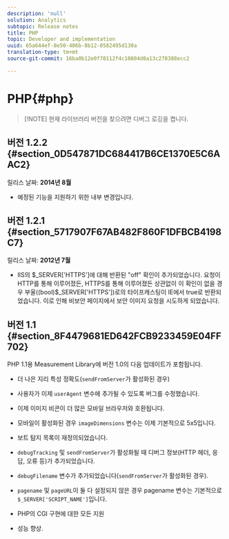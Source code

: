 ```yaml
---
description: 'null'
solution: Analytics
subtopic: Release notes
title: PHP
topic: Developer and implementation
uuid: 65a644ef-8e50-406b-8b12-0582495d130a
translation-type: tm+mt
source-git-commit: 16ba0b12e0f70112f4c10804d0a13c278388ecc2

---
```



# PHP{#php}

> [!NOTE] 현재 라이브러리 버전을 찾으려면 디버그 로깅을 켭니다.

## 버전 1.2.2 {#section_0D547871DC684417B6CE1370E5C6AAC2}

릴리스 날짜: **2014년 8월**

* 예정된 기능을 지원하기 위한 내부 변경입니다.

## 버전 1.2.1 {#section_5717907F67AB482F860F1DFBCB4198C7}

릴리스 날짜: **2012년 7월**

* IIS의 $_SERVER['HTTPS']에 대해 반환된 "off" 확인이 추가되었습니다. 요청이 HTTP를 통해 이루어졌든, HTTPS를 통해 이루어졌든 상관없이 이 확인이 없을 경우 부울((bool)$_SERVER['HTTPS'])로의 타이프캐스팅이 IE에서 true로 반환되었습니다. 이로 인해 비보안 페이지에서 보안 이미지 요청을 시도하게 되었습니다.

## 버전 1.1 {#section_8F4479681ED642FCB9233459E04FF702}

PHP 1.1용 Measurement Library에 버전 1.0의 다음 업데이트가 포함됩니다.

* 더 나은 지리 특성 정확도(`sendFromServer`가 활성화된 경우)
* 사용자가 이제 `userAgent` 변수에 추가될 수 있도록 버그를 수정했습니다.
* 이제 이미지 비콘이 더 많은 모바일 브라우저와 호환됩니다.
* 모바일이 활성화된 경우 `imageDimensions` 변수는 이제 기본적으로 5x5입니다.
* 보트 탐지 목록이 재정의되었습니다.
* `debugTracking` 및 `sendFromServer`가 활성화될 때 디버그 정보(HTTP 헤더, 응답, 오류 등)가 추가되었습니다.

* `debugFilename` 변수가 추가되었습니다(`sendFromServer`가 활성화된 경우).

* `pagename` 및 `pageURL`이 둘 다 설정되지 않은 경우 pagename 변수는 기본적으로 `$_SERVER['SCRIPT_NAME']`입니다.

* PHP의 CGI 구현에 대한 모든 지원
* 성능 향상.

